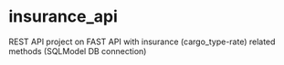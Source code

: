 # insurance_api
REST API project on FAST API  with insurance (cargo_type-rate) related methods (SQLModel DB connection)
